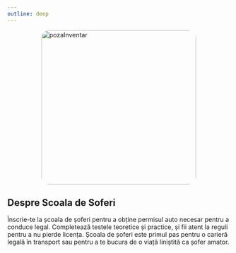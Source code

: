 ```yaml
---
outline: deep
---
```


<img src="https://cdni.iconscout.com/illustration/premium/thumb/driving-school-illustration-download-in-svg-png-gif-file-formats--learning-car-license-pack-people-illustrations-5849541.png?f=webp" alt="pozaInventar" width="350" height="350" style="display: block; margin: 0px auto; border-radius: 1%; border-radius: 5%;" >

## Despre Scoala de Soferi
Înscrie-te la școala de șoferi pentru a obține permisul auto necesar pentru a conduce legal. Completează testele teoretice și practice, și fii atent la reguli pentru a nu pierde licența. Școala de șoferi este primul pas pentru o carieră legală în transport sau pentru a te bucura de o viață liniștită ca șofer amator.


